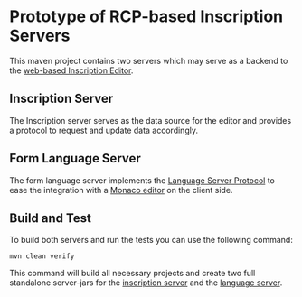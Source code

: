 # Prototype of RCP-based Inscription Servers

This maven project contains two servers which may serve as a backend to the [web-based Inscription Editor](../client/README.md).

## Inscription Server

The Inscription server serves as the data source for the editor and provides a protocol to request and update data accordingly.

## Form Language Server

The form language server implements the [Language Server Protocol](https://microsoft.github.io/language-server-protocol/specifications/lsp/3.17/specification/) to ease the integration with a [Monaco editor](https://microsoft.github.io/monaco-editor/) on the client side.

## Build and Test

To build both servers and run the tests you can use the following command:

`mvn clean verify`

This command will build all necessary projects and create two full standalone server-jars for the [inscription server](inscription/com.axonivy.nextgen.inscription.server/target/) and the [language server](language-server/com.axonivy.nextgen.lsp.languageserver/target/).
